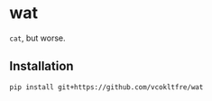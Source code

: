 # wat

`cat`, but worse.

## Installation

```sh
pip install git+https://github.com/vcokltfre/wat
```
